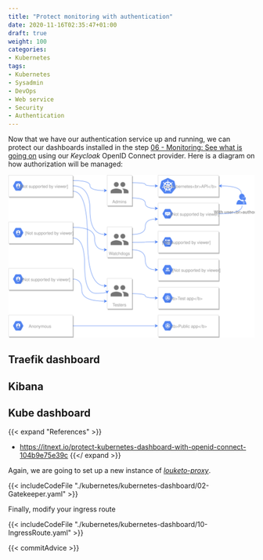 ```yaml
---
title: "Protect monitoring with authentication"
date: 2020-11-16T02:35:47+01:00
draft: true
weight: 100
categories:
- Kubernetes
tags:
- Kubernetes
- Sysadmin
- DevOps
- Web service
- Security
- Authentication
---
```


Now that we have our authentication service up and running, we can protect our dashboards installed in the step [06 - Monitoring: See what is going on](../06-monitoring) using our *Keycloak* OpenID Connect provider. Here is a diagram on how authorization will be managed:

![Authorization graph](./_assets/schema.svg)

## Traefik dashboard

## Kibana

## Kube dashboard

{{< expand "References" >}}
* https://itnext.io/protect-kubernetes-dashboard-with-openid-connect-104b9e75e39c
{{</ expand >}}

Again, we are going to set up a new instance of [*louketo-proxy*](https://github.com/louketo/louketo-proxy).

{{< includeCodeFile "./kubernetes/kubernetes-dashboard/02-Gatekeeper.yaml" >}}

Finally, modify your ingress route

{{< includeCodeFile "./kubernetes/kubernetes-dashboard/10-IngressRoute.yaml" >}}

{{< commitAdvice >}}
